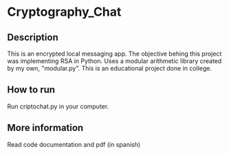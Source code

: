# Cryptography_Chat
## Description
This is an encrypted local messaging app. The objective behing this project was implementing RSA in Python. Uses a modular arithmetic library created by my own, "modular.py". This is an educational project done in college.

## How to run
Run criptochat.py in your computer.

## More information
Read code documentation and pdf (in spanish)
